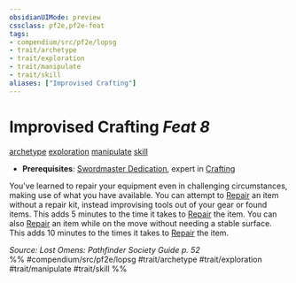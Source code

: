 ```yaml
---
obsidianUIMode: preview
cssclass: pf2e,pf2e-feat
tags:
- compendium/src/pf2e/lopsg
- trait/archetype
- trait/exploration
- trait/manipulate
- trait/skill
aliases: ["Improvised Crafting"]
---
```

# Improvised Crafting  *Feat 8*  
[archetype](../../rules/traits/archetype.md)  [exploration](../../rules/traits/exploration.md)  [manipulate](../../rules/traits/manipulate.md)  [skill](../../rules/traits/skill.md)  

- **Prerequisites**: [Swordmaster Dedication](swordmaster-dedication-locg.md), expert in [Crafting](../skills.md#Crafting)

You've learned to repair your equipment even in challenging circumstances, making use of what you have available. You can attempt to [Repair](../../rules/actions/repair.md) an item without a repair kit, instead improvising tools out of your gear or found items. This adds 5 minutes to the time it takes to [Repair](../../rules/actions/repair.md) the item. You can also [Repair](../../rules/actions/repair.md) an item while on the move without needing a stable surface. This adds 10 minutes to the times it takes to [Repair](../../rules/actions/repair.md) the item.

*Source: Lost Omens: Pathfinder Society Guide p. 52*  
%% #compendium/src/pf2e/lopsg #trait/archetype #trait/exploration #trait/manipulate #trait/skill %%